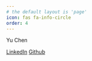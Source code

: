 ```yaml
---
# the default layout is 'page'
icon: fas fa-info-circle
order: 4
---
```


<!-- > Add Markdown syntax content to file `_tabs/about.md`{: .filepath } and it will show up on this page.
{: .prompt-tip } -->

Yu Chen

[LinkedIn](https://www.linkedin.com/in/Offsaying) [Github](https://github.com/Offsaying)

